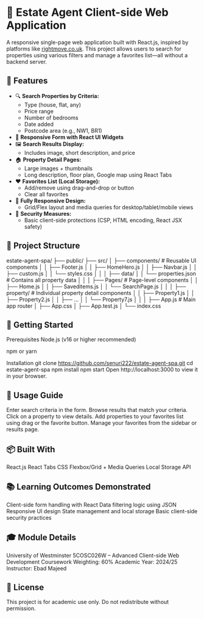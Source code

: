# 🏡 Estate Agent Client-side Web Application

A responsive single-page web application built with React.js, inspired by platforms like [rightmove.co.uk](https://www.rightmove.co.uk). This project allows users to search for properties using various filters and manage a favorites list—all without a backend server.

## 📌 Features

- 🔍 **Search Properties by Criteria:**
  - Type (house, flat, any)
  - Price range
  - Number of bedrooms
  - Date added
  - Postcode area (e.g., NW1, BR1)
- 📄 **Responsive Form with React UI Widgets**
- 🖼️ **Search Results Display:**
  - Includes image, short description, and price
- 🏠 **Property Detail Pages:**
  - Large images + thumbnails
  - Long description, floor plan, Google map using React Tabs
- ❤️ **Favorites List (Local Storage):**
  - Add/remove using drag-and-drop or button
  - Clear all favorites
- 📱 **Fully Responsive Design:**
  - Grid/Flex layout and media queries for desktop/tablet/mobile views
- 🔐 **Security Measures:**
  - Basic client-side protections (CSP, HTML encoding, React JSX safety)

## 📁 Project Structure

estate-agent-spa/
├── public/
├── src/
│ ├── components/ # Reusable UI components
│ │ ├── Footer.js
│ │ ├── HomeHero.js
│ │ ├── Navbar.js
│ │ ├── custom.js
│ │ └── styles.css
│ │
│ ├── data/
│ │ └── properties.json # Contains all property data
│ │
│ ├── Pages/ # Page-level components
│ │ ├── Home.js
│ │ ├── Saveditems.js
│ │ └── SearchPage.js
│ │
│ ├── property/ # Individual property detail components
│ │ ├── Property1.js
│ │ ├── Property2.js
│ │ ├── ...
│ │ └── Property7.js
│ │
│ ├── App.js # Main app router
│ ├── App.css
│ ├── App.test.js
│ └── index.css

## 🚀 Getting Started

Prerequisites
Node.js (v16 or higher recommended)

npm or yarn

Installation
git clone https://github.com/senuri222/estate-agent-spa.git
cd estate-agent-spa
npm install
npm start
Open http://localhost:3000 to view it in your browser.

## 🧪 Usage Guide

Enter search criteria in the form.
Browse results that match your criteria.
Click on a property to view details.
Add properties to your favorites list using drag or the favorite button.
Manage your favorites from the sidebar or results page.

## 📦 Built With

React.js
React Tabs
CSS Flexbox/Grid + Media Queries
Local Storage API

## 📚 Learning Outcomes Demonstrated

Client-side form handling with React
Data filtering logic using JSON
Responsive UI design
State management and local storage
Basic client-side security practices

## 🎓 Module Details

University of Westminster
5COSC026W – Advanced Client-side Web Development
Coursework Weighting: 60%
Academic Year: 2024/25
Instructor: Ebad Majeed

## 📜 License

This project is for academic use only. Do not redistribute without permission.
